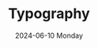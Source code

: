 ---
date:
- 2024-06-10 Monday
coverimage: ../assets/lists_icon_1710524790703_0.jpg
description:
- WonyoungJang.org
type: showcase/tokens
layout: typography
title: Typography
tags:
categories:
lastMod: 2024-06-13
---